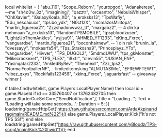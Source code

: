 local whitelist = {
    "abu_119",
    "Scope_Reborn",
    "youropgod",
    "Adanakerese", --me
    "sh4d0w_3z",
    "imaginingj",
    "qazztr",
    "orceantro",
    "NebulaWhisper",
    "OhhXavier",
    "iGalaxyKoala_XD",
    "a_erxksks13",
    "TpsWafiy",
    "Edu_nescauucs",
    "tpsibo_ydk",
    "N0ct1zX",
    "momazosMilitopa",
    "martin_figueroa21",
    "Zzzshadonwwzz_tt",
    "maxgabz2", -- 4 din ka mehmaan
    "a_erxksks13",
    "RandomTPSMOBILE",
    "tpsybloodzuser",
    "LightzUpThemAnkles",
    "ysjjsu91",
    "AHMED_YT1233",
    "xKinq_Fxrce",
    "vanguardxe",
    "martin_figueroa21",
    "boconhairnew", -- 1 din ruk
    "brunin_la",
    "dvessayy",
    "mokaarfa54",
    "Tps_Strakosha9",
    "Princeplayz_YTx",
    "vanguardxe",
    "Hiivver",
    "TPS_DUGOL2",
    "5mdmdUWU",
    "tps_gkMonster",
    "Mikecrackexet",
    "TPS_FLEX",
    "i8xfr",
    "dievin55",
    "JUSIAN_FNF",
    "Yasinqatar2233",
    "AnkledByRev",
    "Theonexll",
    "Zzz_tps2",
    "NormalFootballerNF", --limiteditemsking
    "ALMUTASIMq",
    "EFREWFTEWT",
    "vibez_qxys",
    "Rockifails123456",
    "xkinq_Fxrce",
    "jaguarisfast" -- giveaway winner
}

if table.find(whitelist, game.Players.LocalPlayer.Name) then
        local id = game.PlaceId
if id == 335760407 or 13762482705 then
game.StarterGui:SetCore("SendNotification",{
			Title = "Loading...";
			Text = "Loading will take some seconds...";
			Duration = 5;
})
    loadstring(game:HttpGet('https://raw.githubusercontent.com/ArdaAkpinar/drag/main/README.md%22'))()
else
    game.Players.LocalPlayer:Kick("It's not TPS SS!")
end
else
    loadstring(game:HttpGet("https://raw.githubusercontent.com/yBloodz/TPS-script/main/Kick%20hwid"))();
end
